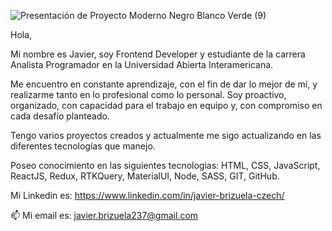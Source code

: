    ![Presentación de Proyecto Moderno Negro Blanco Verde (9)](https://user-images.githubusercontent.com/83432245/221933932-952025a7-5616-4c94-9918-232d6a9ba310.gif)

Hola,

Mi nombre es Javier, soy Frontend Developer y estudiante de la carrera Analista Programador en la Universidad Abierta Interamericana.

Me encuentro en constante aprendizaje, con el fin de dar lo mejor de mí, y realizarme tanto en lo profesional como lo personal. Soy proactivo, organizado, con capacidad para el trabajo en equipo y, con compromiso en cada desafío planteado.

Tengo varios proyectos creados  y actualmente me sigo actualizando en las diferentes tecnologías que manejo. 

Poseo conocimiento en las siguientes tecnologias: HTML, CSS, JavaScript, ReactJS, Redux, RTKQuery, MaterialUI, Node, SASS, GIT, GitHub.


Mi Linkedin es: https://www.linkedin.com/in/javier-brizuela-czech/

📫 Mi email es: javier.brizuela237@gmail.com

<!---
javiCzech/javiCzech is a ✨ special ✨ repository because its `README.md` (this file) appears on your GitHub profile.
You can click the Preview link to take a look at your changes.
--->
